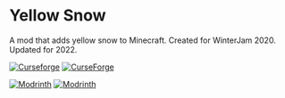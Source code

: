 # Yellow Snow
A mod that adds yellow snow to Minecraft. Created for WinterJam 2020. Updated for 2022.

[![Curseforge](http://cf.way2muchnoise.eu/versions/For%20MC_420856_all.svg)](https://www.curseforge.com/minecraft/mc-mods/yellow-snow)
[![CurseForge](http://cf.way2muchnoise.eu/full_420856_downloads.svg)](https://www.curseforge.com/minecraft/mc-mods/yellow-snow)

[![Modrinth](https://modrinth-utils.vercel.app/api/badge/versions?id=VrWtXTLg&logo=true)](https://modrinth.com/mod/yellow-snow)
[![Modrinth](https://modrinth-utils.vercel.app/api/badge/downloads?id=VrWtXTLg&logo=true)](https://modrinth.com/mod/yellow-snow)
